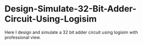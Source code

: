 # Design-Simulate-32-Bit-Adder-Circuit-Using-Logisim
Here I design and simulate a 32 bit adder circuit using logisim with professional view.
